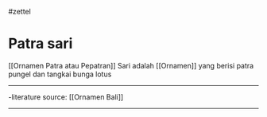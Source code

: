 #zettel 
# Patra sari
[[Ornamen Patra atau Pepatran]] Sari adalah [[Ornamen]] yang berisi patra pungel dan tangkai bunga lotus

---

-literature source: [[Ornamen Bali]]

---